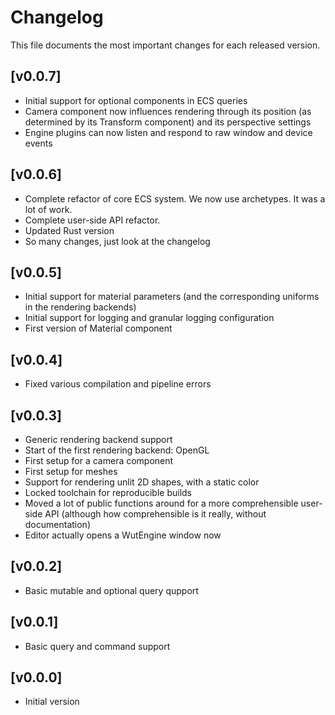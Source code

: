 # Changelog

This file documents the most important changes for each released version.

## [v0.0.7]
- Initial support for optional components in ECS queries
- Camera component now influences rendering through its position (as determined by its Transform component) and its perspective settings
- Engine plugins can now listen and respond to raw window and device events

## [v0.0.6]
- Complete refactor of core ECS system. We now use archetypes. It was a lot of work.
- Complete user-side API refactor.
- Updated Rust version
- So many changes, just look at the changelog

## [v0.0.5]
- Initial support for material parameters (and the corresponding uniforms in the rendering backends)
- Initial support for logging and granular logging configuration
- First version of Material component

## [v0.0.4]
- Fixed various compilation and pipeline errors

## [v0.0.3]
- Generic rendering backend support
- Start of the first rendering backend: OpenGL
- First setup for a camera component
- First setup for meshes
- Support for rendering unlit 2D shapes, with a static color
- Locked toolchain for reproducible builds
- Moved a lot of public functions around for a more comprehensible user-side API (although how comprehensible is it really, without documentation)
- Editor actually opens a WutEngine window now


## [v0.0.2]
- Basic mutable and optional query qupport

## [v0.0.1]
- Basic query and command support

## [v0.0.0]

- Initial version
